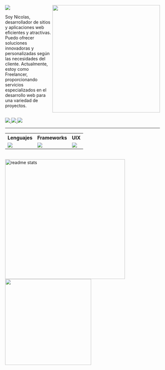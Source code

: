 <img align="right" width="350" src="https://user-images.githubusercontent.com/74038190/225813708-98b745f2-7d22-48cf-9150-083f1b00d6c9.gif" />

<div align="start">
    <img src="https://readme-typing-svg.demolab.com?font=Roboto&weight=700&size=30&pause=1000&vCenter=true&random=false&width=435&lines=Soy+Nicolas+Garzón;Desarrollador+Frontend;Freelancer+y+creador+UIX" />
    <p align="left">
        Soy Nicolas, desarrollador de sitios y aplicaciones web eficientes y atractivas. Puedo ofrecer soluciones innovadoras y personalizadas según las necesidades del cliente. Actualmente, estoy como Freelancer, proporcionando servicios especializados en el                   desarrollo web para una variedad de proyectos.
    </p>
</div>


<br/>
<div align="start">
  <a href="https://nicolas-garzon.vercel.app/portfolio" >
    <img src="https://img.shields.io/badge/Portfolio-000A5D.svg?&logo=todoist&logoColor=white"  />
  </a>
  <a href="mailto:nicogarzon131@gmail.com">
    <img src="https://img.shields.io/badge/Gmail-008000.svg?&logo=gmail&logoColor=white" />
  </a>
  <a href="https://linkedin.com/in/nicolasgarzon131" >
    <img src="https://img.shields.io/badge/LinkedIn-%230077B5.svg?logo=linkedin&logoColor=white"  />
  </a>
</div>

<hr/>

<table align="start">
  <tr>
    <th>Lenguajes</th>
    <th>Frameworks</th>
    <th>UIX</th>
  </tr>
  <tr>
    <td><img src="https://skillicons.dev/icons?i=html,css,js,ts" /></td>
    <td><img src="https://skillicons.dev/icons?i=nextjs,react,vite,astro,styledcomponents,tailwind,materialui" /></td>
    <td><img src="https://skillicons.dev/icons?i=ai,ps,figma" /></td>
  </tr>
</table><br>

<div align="start">
  <img width=390 src="https://github-readme-streak-stats.herokuapp.com/?user=Niico4&theme=react&hide_border=true&border_radius=8&locale=es" alt="readme stats" />
  <img width=280 src="https://github-readme-stats.vercel.app/api/top-langs/?username=Niico4&theme=react&hide_border=true&border_radius=8&include_all_commits=false&count_private=false&layout=compact&locale=es" />
</div>

<!-- <img src="https://visitor-badge.laobi.icu/badge?page_id=Niico4.Niico4" /> -->
